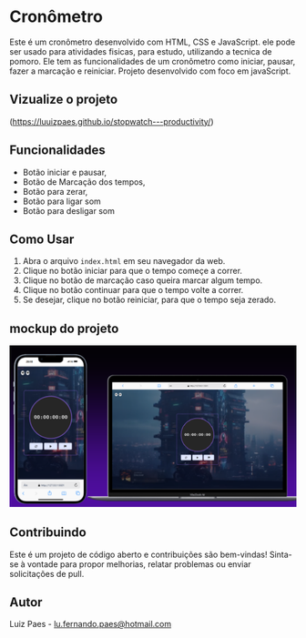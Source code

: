 # Cronômetro

Este é um cronômetro desenvolvido com HTML, CSS e JavaScript. ele pode ser usado para atividades fisicas, para estudo, utilizando a tecnica de pomoro. 
Ele tem as funcionalidades de um cronômetro como iniciar, pausar, fazer a marcação e reiniciar. Projeto desenvolvido com foco em javaScript.

## Vizualize o projeto
(https://luuizpaes.github.io/stopwatch---productivity/)

## Funcionalidades
- Botão iniciar e pausar,
- Botão de Marcação dos tempos,
- Botão para zerar,
- Botão para ligar som
- Botão para desligar som

## Como Usar

1. Abra o arquivo `index.html` em seu navegador da web.
2. Clique no botão iniciar para que o tempo começe a correr.
3. Clique no botão de marcação caso queira marcar algum tempo.
4. Clique no botão continuar para que o tempo volte a correr.
5. Se desejar, clique no botão reiniciar, para que o tempo seja zerado.

## mockup do projeto
<img src="https://github.com/LuuizPaes/stopwatch---productivity/blob/master/assets/new%20project.png?raw=true" alt="mockup-peoject">

## Contribuindo

Este é um projeto de código aberto e contribuições são bem-vindas! Sinta-se à vontade para propor melhorias, relatar problemas ou enviar solicitações de pull.

## Autor

Luiz Paes - lu.fernando.paes@hotmail.com
